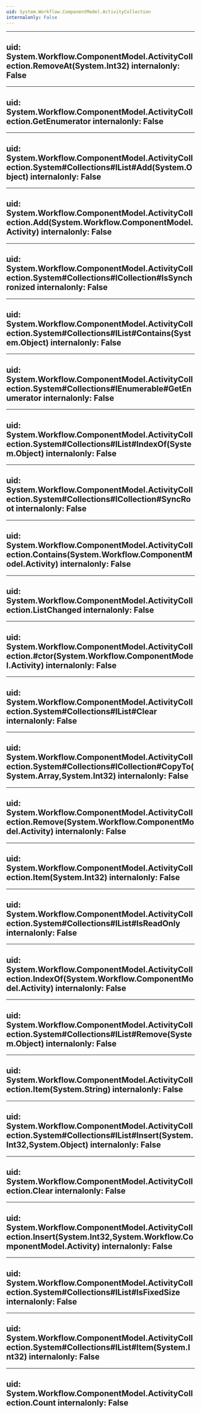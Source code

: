 ```yaml
---
uid: System.Workflow.ComponentModel.ActivityCollection
internalonly: False
---
```


---
uid: System.Workflow.ComponentModel.ActivityCollection.RemoveAt(System.Int32)
internalonly: False
---

---
uid: System.Workflow.ComponentModel.ActivityCollection.GetEnumerator
internalonly: False
---

---
uid: System.Workflow.ComponentModel.ActivityCollection.System#Collections#IList#Add(System.Object)
internalonly: False
---

---
uid: System.Workflow.ComponentModel.ActivityCollection.Add(System.Workflow.ComponentModel.Activity)
internalonly: False
---

---
uid: System.Workflow.ComponentModel.ActivityCollection.System#Collections#ICollection#IsSynchronized
internalonly: False
---

---
uid: System.Workflow.ComponentModel.ActivityCollection.System#Collections#IList#Contains(System.Object)
internalonly: False
---

---
uid: System.Workflow.ComponentModel.ActivityCollection.System#Collections#IEnumerable#GetEnumerator
internalonly: False
---

---
uid: System.Workflow.ComponentModel.ActivityCollection.System#Collections#IList#IndexOf(System.Object)
internalonly: False
---

---
uid: System.Workflow.ComponentModel.ActivityCollection.System#Collections#ICollection#SyncRoot
internalonly: False
---

---
uid: System.Workflow.ComponentModel.ActivityCollection.Contains(System.Workflow.ComponentModel.Activity)
internalonly: False
---

---
uid: System.Workflow.ComponentModel.ActivityCollection.ListChanged
internalonly: False
---

---
uid: System.Workflow.ComponentModel.ActivityCollection.#ctor(System.Workflow.ComponentModel.Activity)
internalonly: False
---

---
uid: System.Workflow.ComponentModel.ActivityCollection.System#Collections#IList#Clear
internalonly: False
---

---
uid: System.Workflow.ComponentModel.ActivityCollection.System#Collections#ICollection#CopyTo(System.Array,System.Int32)
internalonly: False
---

---
uid: System.Workflow.ComponentModel.ActivityCollection.Remove(System.Workflow.ComponentModel.Activity)
internalonly: False
---

---
uid: System.Workflow.ComponentModel.ActivityCollection.Item(System.Int32)
internalonly: False
---

---
uid: System.Workflow.ComponentModel.ActivityCollection.System#Collections#IList#IsReadOnly
internalonly: False
---

---
uid: System.Workflow.ComponentModel.ActivityCollection.IndexOf(System.Workflow.ComponentModel.Activity)
internalonly: False
---

---
uid: System.Workflow.ComponentModel.ActivityCollection.System#Collections#IList#Remove(System.Object)
internalonly: False
---

---
uid: System.Workflow.ComponentModel.ActivityCollection.Item(System.String)
internalonly: False
---

---
uid: System.Workflow.ComponentModel.ActivityCollection.System#Collections#IList#Insert(System.Int32,System.Object)
internalonly: False
---

---
uid: System.Workflow.ComponentModel.ActivityCollection.Clear
internalonly: False
---

---
uid: System.Workflow.ComponentModel.ActivityCollection.Insert(System.Int32,System.Workflow.ComponentModel.Activity)
internalonly: False
---

---
uid: System.Workflow.ComponentModel.ActivityCollection.System#Collections#IList#IsFixedSize
internalonly: False
---

---
uid: System.Workflow.ComponentModel.ActivityCollection.System#Collections#IList#Item(System.Int32)
internalonly: False
---

---
uid: System.Workflow.ComponentModel.ActivityCollection.Count
internalonly: False
---
